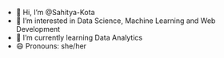 - 👋 Hi, I’m @Sahitya-Kota
- 👀 I’m interested in Data Science, Machine Learning and Web Development
- 🌱 I’m currently learning Data Analytics
- 😄 Pronouns: she/her
